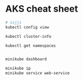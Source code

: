 # AKS cheat sheet

```bash
# ssjjs
kubectl config view

kubectl cluster-info

kubectl get namespaces
```

```bash

minikube dashboard

minikube ip
minikube service web-service

```
